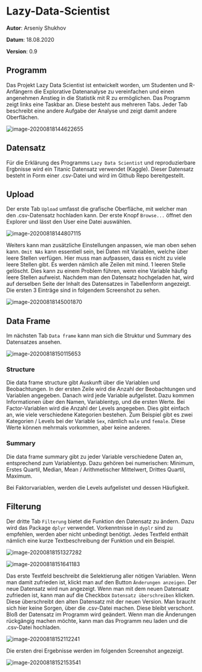 # Lazy-Data-Scientist
**Autor**: Arseniy Shukhov

**Datum**: 18.08.2020

**Version**: 0.9

## Programm

Das Projekt Lazy Data Scientist ist entwickelt worden, um Studenten und R-Anfängern die Explorative Datenanalyse zu vereinfachen und einen angenehmen Anstieg in die Statistik mit R zu ermöglichen. Das Programm zeigt links eine Taskbar an. Diese besteht aus mehreren Tabs. Jeder Tab beschreibt eine andere Aufgabe der Analyse und zeigt damit andere Oberflächen.

![image-20200818144622655](img/image-20200818144622655.png)

## Datensatz

Für die Erklärung des Programms ``Lazy Data Scientist`` und reproduzierbare Ergbnisse wird ein Titanic Datensatz verwendet (Kaggle). Dieser Datensatz besteht in Form einer .csv-Datei und wird im Github Repo bereitgestellt.  

## Upload

Der erste Tab ``Upload`` umfasst die grafische Oberfläche, mit welcher man den .csv-Datensatz hochladen kann. Der erste Knopf ``Browse...`` öffnet den Explorer und lässt den User eine Datei auswählen. 

![image-20200818144807115](img/image-20200818144807115.png)

Weiters kann man zusätzliche Einstellungen anpassen, wie man oben sehen kann. ``Omit NAs`` kann essentiell sein, bei Daten mit Variablen, welche über leere Stellen verfügen. Hier muss man aufpassen, dass es nicht zu viele leere Stellen gibt. Es werden nämlich alle Zeilen mit mind. 1 leeren Stelle gelöscht. Dies kann zu einem Problem führen, wenn eine Variable häufig leere Stellen aufweist. Nachdem man den Datensatz hochgeladen hat, wird auf derselben Seite der Inhalt des Datensatzes in Tabellenform angezeigt. Die ersten 3 Einträge sind in folgendem Screenshot zu sehen. 

![image-20200818145001870](img/image-20200818145001870.png)

## Data Frame

Im nächsten Tab ``Data frame`` kann man sich die Struktur und Summary des Datensatzes ansehen.

![image-20200818150115653](img/image-20200818150115653.png)

### Structure

Die data frame structure gibt Auskunft über die Variablen und Beobachtungen. In der ersten Zeile wird die Anzahl der Beobachtungen und Variablen angegeben. Danach wird jede Variable aufgelistet. Dazu kommen Informationen über den Namen, Variablentyp, und die ersten Werte. Bei Factor-Variablen wird die Anzahl der Levels angegeben. Dies gibt einfach an, wie viele verschiedene Kategorien bestehen. Zum Beispiel gibt es zwei Kategorien / Levels bei der Variable ``Sex``, nämlich ``male`` und ``female``. Diese Werte können mehrmals vorkommen, aber keine anderen. 

### Summary

Die data frame summary gibt zu jeder Variable verschiedene Daten an, entsprechend zum Variablentyp. Dazu gehören bei numerischen: Minimum, Erstes Quartil, Median, Mean / Arithmetischer Mittelwert, Drittes Quartil, Maximum.

Bei Faktorvariablen, werden die Levels aufgelistet und dessen Häufigkeit.

## Filterung

Der dritte Tab ``Filterung`` bietet die Funktion den Datensatz zu ändern. Dazu wird das Package ``dplyr`` verwendet. Vorkenntnisse in ``dyplr`` sind zu empfehlen, werden aber nicht unbedingt benötigt. Jedes Textfeld enthält nämlich eine kurze Textbeschreibung der Funktion und ein Beispiel. 

![image-20200818151327282](img/image-20200818151327282.png)

![image-20200818151641183](img/image-20200818151641183.png)

Das erste Textfeld beschreibt die Selektierung aller nötigen Variablen. Wenn man damit zufrieden ist, klickt man auf den Button ``Änderungen anzeigen``. Der neue Datensatz wird nun angezeigt. Wenn man mit dem neuen Datensatz zufrieden ist, kann man auf die Checkbox ``Datensatz überschreiben``  klicken. Diese überschreibt den alten Datensatz mit der neuen Version. Man braucht sich hier keine Sorgen, über die .csv-Datei machen. Diese bleibt verschont. Bloß der Datensatz im Programm wird geändert. Wenn man die Änderungen rückgängig machen möchte, kann man das Programm neu laden und die .csv-Datei hochladen.

![image-20200818152112241](img/image-20200818152112241.png)

Die ersten drei Ergebnisse werden im folgenden Screenshot angezeigt.

![image-20200818152153541](img/image-20200818152153541.png)